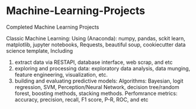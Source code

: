 # Machine-Learning-Projects
Completed Machine Learning Projects

Classic Machine Learning: 
Using (Anaconda):
numpy, pandas, sckit learn, matplotlib, jupyter notebooks, Requests, beautiful soup, cookiecutter data science template, 
Including
1. extract data via RESTAPI, database interface, web scrap, and etc 
2. exploring and processing data: exploratory data analysis, data munging, feature engineering, visualization, etc.
3. building and evaluating predictive models:
    Algorithms: Bayesian, logit regression, SVM, Perception/Neural Network, decision tree/random forest, boosting methods, stacking methods.
    Perfomrance metrics: accuracy, precision, recall, F1 score, P-R, ROC, and etc
